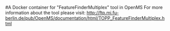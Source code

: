 #A Docker container for "FeatureFinderMultiplex" tool in OpenMS
For more information about the tool please visit:
http://ftp.mi.fu-berlin.de/pub/OpenMS/documentation/html/TOPP_FeatureFinderMultiplex.html
